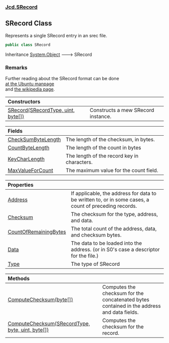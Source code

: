 ### [Jcd.SRecord](Jcd.SRecord.md 'Jcd.SRecord')

## SRecord Class

Represents a single SRecord entry in an srec file.

```csharp
public class SRecord
```

Inheritance [System.Object](https://docs.microsoft.com/en-us/dotnet/api/System.Object 'System.Object') &#129106; SRecord

### Remarks
Further reading about the SRecord format can be done  
[ at the Ubuntu manpage](https://manpages.ubuntu.com/manpages/trusty/man5/srec.5.html 'https://manpages.ubuntu.com/manpages/trusty/man5/srec.5.html')  
and [the wikipedia page](https://en.wikipedia.org/wiki/SREC_(file_format) 'https://en.wikipedia.org/wiki/SREC_(file_format)').

| Constructors | |
| :--- | :--- |
| [SRecord(SRecordType, uint, byte[])](Jcd.SRecord.SRecord.SRecord(Jcd.SRecord.SRecordType,uint,byte[]).md 'Jcd.SRecord.SRecord.SRecord(Jcd.SRecord.SRecordType, uint, byte[])') | Constructs a mew SRecord instance. |

| Fields | |
| :--- | :--- |
| [CheckSumByteLength](Jcd.SRecord.SRecord.CheckSumByteLength.md 'Jcd.SRecord.SRecord.CheckSumByteLength') | The length of the checksum, in bytes. |
| [CountByteLength](Jcd.SRecord.SRecord.CountByteLength.md 'Jcd.SRecord.SRecord.CountByteLength') | The length of the count in bytes |
| [KeyCharLength](Jcd.SRecord.SRecord.KeyCharLength.md 'Jcd.SRecord.SRecord.KeyCharLength') | The length of the record key in characters. |
| [MaxValueForCount](Jcd.SRecord.SRecord.MaxValueForCount.md 'Jcd.SRecord.SRecord.MaxValueForCount') | The maximum value for the count field. |

| Properties | |
| :--- | :--- |
| [Address](Jcd.SRecord.SRecord.Address.md 'Jcd.SRecord.SRecord.Address') | If applicable, the address for data to be written to, or in some cases, a count of preceding records. |
| [Checksum](Jcd.SRecord.SRecord.Checksum.md 'Jcd.SRecord.SRecord.Checksum') | The checksum for the type, address, and data. |
| [CountOfRemainingBytes](Jcd.SRecord.SRecord.CountOfRemainingBytes.md 'Jcd.SRecord.SRecord.CountOfRemainingBytes') | The total count of the address, data, and checksum bytes. |
| [Data](Jcd.SRecord.SRecord.Data.md 'Jcd.SRecord.SRecord.Data') | The data to be loaded into the address. (or in S0's case a descriptor for the file.) |
| [Type](Jcd.SRecord.SRecord.Type.md 'Jcd.SRecord.SRecord.Type') | The type of SRecord |

| Methods | |
| :--- | :--- |
| [ComputeChecksum(byte[])](Jcd.SRecord.SRecord.ComputeChecksum(byte[]).md 'Jcd.SRecord.SRecord.ComputeChecksum(byte[])') | Computes the checksum for the concatenated bytes contained in the address<br/>and data fields. |
| [ComputeChecksum(SRecordType, byte, uint, byte[])](Jcd.SRecord.SRecord.ComputeChecksum(Jcd.SRecord.SRecordType,byte,uint,byte[]).md 'Jcd.SRecord.SRecord.ComputeChecksum(Jcd.SRecord.SRecordType, byte, uint, byte[])') | Computes the checksum for the record. |
